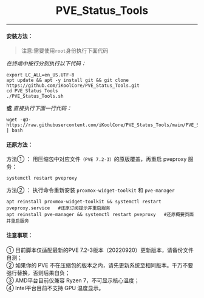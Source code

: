 <center><h1> PVE_Status_Tools </center>

<hr>

#### 安装方法：

> 注意:需要使用`root`身份执行下面代码

*在终端中按行分别执行以下代码：*
```
export LC_ALL=en_US.UTF-8
apt update && apt -y install git && git clone https://github.com/iKoolCore/PVE_Status_Tools.git
cd PVE_Status_Tools
./PVE_Status_Tools.sh
```

**或**  *直接执行下面一行代码：*
```
wget -qO-  https://raw.githubusercontent.com/iKoolCore/PVE_Status_Tools/main/PVE_Status_Tools.sh | bash
```
#### 还原方法：
方法① ：
用压缩包中对应文件`（PVE 7.2-3）`的原版覆盖，再重启 pveproxy 服务： <br>
```
systemctl restart pveproxy
```
方法② ：
执行命令重新安装 `proxmox-widget-toolkit` 和 `pve-manager` <br>
```
apt reinstall proxmox-widget-toolkit && systemctl restart pveproxy.service   #还原订阅提示并重启服务
apt reinstall pve-manager && systemctl restart pveproxy   #还原概要页面并重启服务
```

#### 注意事项：
① 目前脚本仅适配最新的PVE 7.2-3版本（20220920）更新版本，请备份文件自测；<br>
② 如果你的 PVE 不在压缩包的版本之内，请先更新系统至相同版本。千万不要强行替换，否则后果自负；<br>
③ AMD平台目前仅兼容 Ryzen 7，不可显示核心温度；<br>
④ Intel平台目前不支持 GPU 温度显示。<br>

